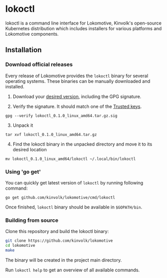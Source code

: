 # lokoctl

lokoctl is a command line interface for Lokomotive, Kinvolk's open-source Kubernetes distribution
which includes installers for various platforms and Lokomotive components.

## Installation

### Download official releases

Every release of Lokomotive provides the `lokoctl` binary for several operating systems.
These binaries can be manually downloaded and installed.

1. Download your [desired version](https://github.com/kinvolk/lokomotive/releases), including the GPG
   signature.

2. Verify the signature. It should match one of the [Trusted
   keys](https://github.com/kinvolk/lokomotive/blob/master/docs/KEYS.md).

```
gpg --verify lokoctl_0.1.0_linux_amd64.tar.gz.sig
```

3. Unpack it

```
tar xvf lokoctl_0.1.0_linux_amd64.tar.gz
```

4. Find the lokoctl binary in the unpacked directory and move it to its desired location

```
mv lokoctl_0.1.0_linux_amd64/lokoctl ~/.local/bin/lokoctl
```

### Using 'go get'

You can quickly get latest version of `lokoctl` by running following command:
```
go get github.com/kinvolk/lokomotive/cmd/lokoctl
```

Once finished, `lokoctl` binary should be available in `$GOPATH/bin`.

### Building from source

Clone this repository and build the lokoctl binary:

```bash
git clone https://github.com/kinvolk/lokomotive
cd lokomotive
make
```

The binary will be created in the project main directory.

Run `lokoctl help` to get an overview of all available commands.
